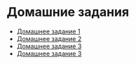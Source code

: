 # Домашние задания
 - [Домашнее задание 1](https://github.com/Rapira16/config/tree/main/Домашнее%20задание%201)
 - [Домашнее задание 2](https://github.com/Rapira16/config/tree/main/Домашнее%20задание%202)
 - [Домашнее задание 3](https://github.com/Rapira16/config/tree/main/Домашнее%20задание%203)
 - [Домашнее задание 3](https://github.com/Rapira16/config/tree/main/Домашнее%20задание%204)
